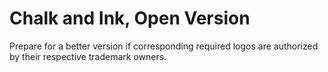 # Chalk and Ink, Open Version

Prepare for a better version if corresponding required logos
are authorized by their respective trademark owners.
